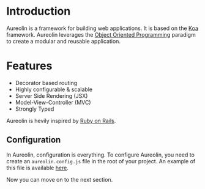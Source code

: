 # Introduction

Aureolin is a framework for building web applications. It is based on the [Koa](https://koajs.com/) framework. Aureolin leverages the [Object Oriented Programming](https://en.wikipedia.org/wiki/Object-oriented_programming) paradigm to create a modular and reusable application.

# Features
- Decorator based routing
- Highly configurable & scalable
- Server Side Rendering (JSX)
- Model-View-Controller (MVC)
- Strongly Typed

Aureolin is hevily inspired by [Ruby on Rails](https://rubyonrails.org/).

## Configuration

In Aureolin, configuration is everything. To configure Aureolin, you need to create an `aureolin.config.js` file in the root of your project. An example of this file is available [here](https://github.com/alensaito1/aureolin/blob/master/examples/basic/aureolin.config.js).

Now you can move on to the next section.